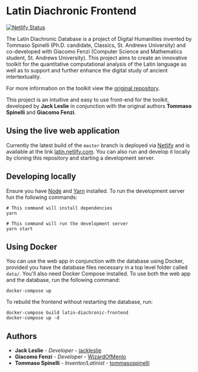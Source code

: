 # Latin Diachronic Frontend

[![Netlify Status](https://api.netlify.com/api/v1/badges/5d6be334-38cd-44f5-b5cb-915105d3d787/deploy-status)](https://app.netlify.com/sites/latin/deploys)

The Latin Diachronic Database is a project of Digital Humanities invented by Tommaso Spinelli (Ph.D. candidate, Classics, St. Andrews University) and co-developed with Giacomo Fenzi (Computer Science and Mathematics student, St. Andrews University). This project aims to create an innovative toolkit for the quantitative computational analysis of the Latin language as well as to support and further enhance the digital study of ancient intertextuality.

For more information on the toolkit view the [original repository](https://github.com/WizardOfMenlo/LatinDiachronicDatabase).

This project is an intuitive and easy to use front-end for the toolkit, developed by **Jack Leslie** in conjunction with the original authors **Tommaso Spinelli** and **Giacomo Fenzi**.

## Using the live web application

Currently the latest build of the `master` branch is deployed via [Netlify](https://www.netlify.com) and is available at the link [latin.netlify.com](https://latin.netlify.com). You can also run and develop it locally by cloning this repository and starting a development server.

## Developing locally

Ensure you have [Node](https://nodejs.org) and [Yarn](https://yarnpkg.com) installed. To run the development server fun the following commands:

```
# This command will install dependencies
yarn

# This command will run the development server
yarn start
```

## Using Docker

You can use the web app in conjunction with the database using Docker, provided you have the database
files necessary in a top level folder called `data/`. You'll also need Docker Compose installed. To
use both the web app and the database, run the following command:

```
docker-compose up
```

To rebuild the frontend without restarting the database, run:

```
docker-compose build latin-diachronic-frontend
docker-compose up -d
```

## Authors

*  **Jack Leslie** - *Developer* - [jackleslie](https://github.com/jackleslie)
*  **Giacomo Fenzi** - *Developer* - [WizardOfMenlo](https://github.com/WizardOfMenlo)
*  **Tommaso Spinelli** - *Inventor/Latinist* - [tommasospinelli](https://github.com/tommasospinelli)
